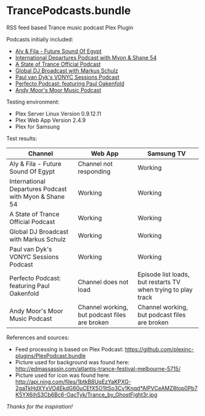 # TrancePodcasts.bundle
RSS feed based Trance music podcast Plex Plugin

Podcasts initially included:
* [Aly & Fila - Future Sound Of Egypt](http://www.fsoe-recordings.com/fsoepodcast/fsoepod.xml)
* [International Departures Podcast with Myon & Shane 54](http://www.myonandshane54.com/id/idpodcast.xml)
* [A State of Trance Official Podcast](http://podcast.armadamusic.com/asot/podcast.xml)
* [Global DJ Broadcast with Markus Schulz](http://feeds.feedburner.com/MarkusSchulzGlobalDJBroadcast?format=xml)
* [Paul van Dyk's VONYC Sessions Podcast](http://podcast.paulvandyk.com/feed.xml)
* [Perfecto Podcast: featuring Paul Oakenfold](http://oakenfold.libsyn.com/rss)
* [Andy Moor's Moor Music Podcast](http://www.andymoor.com/moormusic.rss)

Testing environment:
* Plex Server Linux Version 0.9.12.11
* Plex Web App Version 2.4.9
* Plex for Samsung

Test results:

| Channel | Web App | Samsung TV |
| ------------- | ----------- | ----------- |
| Aly & Fila - Future Sound Of Egypt | Channel not responding | Working |
| International Departures Podcast with Myon & Shane 54 | Working | Working |
| A State of Trance Official Podcast | Working | Working |
| Global DJ Broadcast with Markus Schulz | Working | Working |
| Paul van Dyk's VONYC Sessions Podcast | Working | Working |
| Perfecto Podcast: featuring Paul Oakenfold | Channel does not load | Episode list loads, but restarts TV when trying to play track |
| Andy Moor's Moor Music Podcast | Channel working, but podcast files are broken | Channel working, but podcast files are broken |

References and sources:
* Feed processing is based on Plex Podcast: https://github.com/plexinc-plugins/PlexPodcast.bundle
* Picture used for background was found here: http://edmassassin.com/atlantis-trance-festival-melbourne-5715/
* Picture used for icon was found here: http://api.ning.com/files/1btkB8UqEzYaKPXG-2gaTkHdXYxVO4EkdG60uCEfX5O1ltSo3Cv1Knqd*AlPVCeAMZ8top0Pb7K5YX6ihS3Cb6Bc6-OacTyk/Trance_by_GhostFight3r.jpg

_Thanks for the inspiration!_
